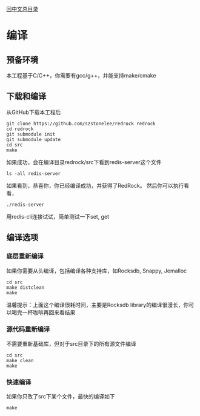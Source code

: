 [回中文总目录](menu_cn.md)

# 编译

## 预备环境

本工程基于C/C++，你需要有gcc/g++，并能支持make/cmake

## 下载和编译

从GitHub下载本工程后
```
git clone https://github.com/szstonelee/redrock redrock
cd redrock
git submodule init
git submodule update
cd src
make
```
如果成功，会在编译目录redrock/src下看到redis-server这个文件
```
ls -all redis-server
```
如果看到，恭喜你，你已经编译成功，并获得了RedRock。
然后你可以执行看看，
```
./redis-server
```
用redis-cli连接试试，简单测试一下set, get

## 编译选项
### 底层重新编译
如果你需要从头编译，包括编译各种支持库，如Rocksdb, Snappy, Jemalloc
```
cd src
make distclean
make
```
温馨提示：上面这个编译很耗时间，主要是Rocksdb library的编译很漫长，你可以喝完一杯咖啡再回来看结果
### 源代码重新编译
不需要重新基础库，但对于src目录下的所有源文件编译
```
cd src
make clean
make
```
### 快速编译
如果你只改了src下某个文件，最快的编译如下
```
make
```


